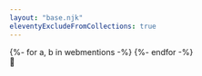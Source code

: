 ```yaml
---
layout: "base.njk"
eleventyExcludeFromCollections: true
---
```

<section class="v-center">
	<article class="page-wrapper" style="position: relative; height: 500px;">
		<style>
			.bee { position: absolute; }
			@keyframes vertical {
				to { transform: translateY(100px); }
			}
			@keyframes horizontal {
				to { right: 700px; }
			}
		</style>
		{%- for a, b in webmentions -%}
		<div class="bee"
			style="top: {{ range(0, 500, 50) | random }}px; right: -{{ range(10, 200, 40) | random }}px; animation: horizontal {{ range(3, 10) | random }}s linear infinite, vertical {{ range(1, 3, 0.5) | random }}s alternate infinite ease-in-out;">🐝</div>
		{%- endfor -%}
	</article>
</section>
<script>
	window.onload = function() {
		window.addEgg && window.addEgg('bee')
	}
</script>